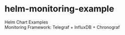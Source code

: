 # helm-monitoring-example
Helm Chart Examples  
Monitoring Framework: Telegraf + InfluxDB + Chronograf
  
